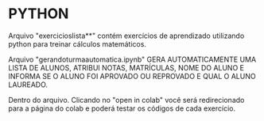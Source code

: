 # PYTHON
Arquivo "exercicioslista**" contém exercícios de aprendizado utilizando python para treinar cálculos matemáticos.

Arquivo "gerandoturmaautomatica.ipynb" GERA AUTOMATICAMENTE UMA LISTA DE ALUNOS, ATRIBUI NOTAS, MATRÍCULAS, NOME DO ALUNO E INFORMA SE O ALUNO FOI APROVADO OU REPROVADO E QUAL O ALUNO LAUREADO.

Dentro do arquivo. Clicando no "open in colab" você será redirecionado para a página do colab e poderá testar os códigos de cada exercício.
